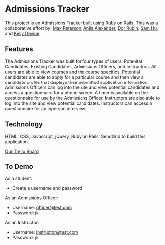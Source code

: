 # Admissions Tracker

This project is an Admissions Tracker built using Ruby on Rails. This was a collaborative effort by:
[Max Peterson](https://github.com/maxrpeterson), 
[Anila Alexander](https://github.com/anilajalex), 
[Dor Rubin](https://github.com/dorrubin), 
[Sam Hu](https://github.com/samuelhuxiali), and 
[Kelly Devine](https://github.com/KellyD813)

## Features

The Admissions Tracker was built for four types of users: Potenital Candidates, Existing Candidates, Admissions Officers, and Instructors. All users are able to view courses and the course specifics. 
Potential candidates are able to apply for a particular course and then view a candidate profile that displays their submitted application information.
Admissions Officers can log into the site and view potential candidates and access a questionnaire for a phone screen. A timer is available on the questionnaire for use by the Admissions Officer.
Instructors are also able to log into the site and view potential candidates. Instructors can access a questionnaire for an inperson interview.  

## Technology

HTML, CSS, Javascript, jQuery, Ruby on Rails, SendGrid to build this application.

[Our Trello Board](https://trello.com/b/t9oNUEQN/kasmd-proj-3-admissions-tracker)

## To Demo

As a student:
* Create a username and password

As an Admissions Officer:
* Username: officer@test.com
* Password: jk

As an Instructor:
* Username: instructor@test.com
* Password: jk

